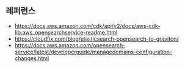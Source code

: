 

## 레퍼런스 ##

* https://docs.aws.amazon.com/cdk/api/v2/docs/aws-cdk-lib.aws_opensearchservice-readme.html
* https://cloudfix.com/blog/elasticsearch-opensearch-to-graviton/
* https://docs.aws.amazon.com/opensearch-service/latest/developerguide/managedomains-configuration-changes.html
